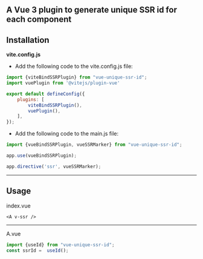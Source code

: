 A Vue 3 plugin to generate unique SSR id for each component
---
Installation
---
**vite.config.js**

* Add the following code to the vite.config.js file:

```javascript
import {viteBindSSRPlugin} from "vue-unique-ssr-id";
import vuePlugin from '@vitejs/plugin-vue'

export default defineConfig({
    plugins: [
        viteBindSSRPlugin(),
        vuePlugin(),
    ],
});
```

* Add the following code to the main.js file:

```javascript
import {vueBindSSRPlugin, vueSSRMarker} from "vue-unique-ssr-id";

app.use(vueBindSSRPlugin);

app.directive('ssr', vueSSRMarker);
```

---
Usage
---
index.vue
```vue
<A v-ssr />
```
---
A.vue
```javascript
import {useId} from "vue-unique-ssr-id";
const ssrId =  useId();
```
